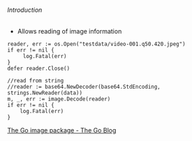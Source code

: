 ###### Introduction

- Allows reading of image information

```
reader, err := os.Open("testdata/video-001.q50.420.jpeg")
if err != nil {
     log.Fatal(err)
}
defer reader.Close()

//read from string
//reader := base64.NewDecoder(base64.StdEncoding, strings.NewReader(data))
m, _, err := image.Decode(reader)
if err != nil {
    log.Fatal(err)
}
```

[The Go image package - The Go Blog](https://blog.golang.org/image)
